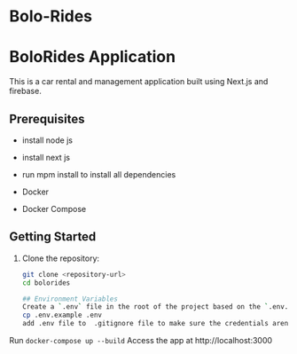 # Bolo-Rides
# BoloRides Application
This is a car rental and management application built using Next.js and firebase.
## Prerequisites
- install node js
- install next js
- run mpm install to install all dependencies 

- Docker
- Docker Compose

## Getting Started

1. Clone the repository:
   ```bash
   git clone <repository-url>
   cd bolorides

   ## Environment Variables
   Create a `.env` file in the root of the project based on the `.env.example` template ```bash
   cp .env.example .env
   add .env file to  .gitignore file to make sure the credentials arent pushed to github

  Run `docker-compose up --build`
  Access the app at http://localhost:3000

